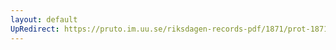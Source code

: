 ```yaml
---
layout: default
UpRedirect: https://pruto.im.uu.se/riksdagen-records-pdf/1871/prot-1871--ak--202.pdf
---
```

